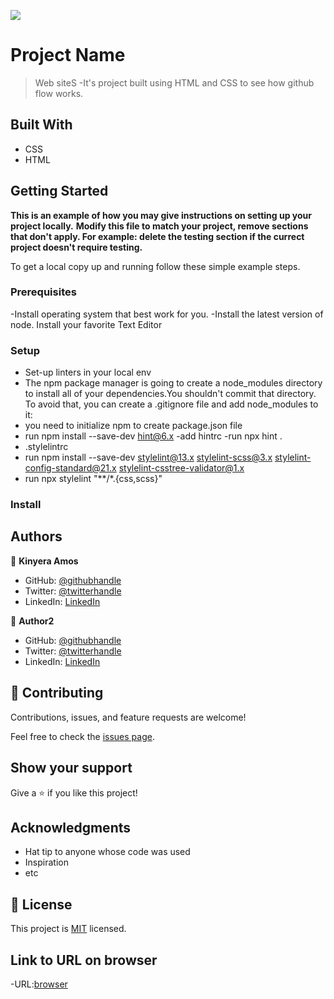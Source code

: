 ![](https://img.shields.io/badge/Microverse-blueviolet)

# Project Name

> Web siteS
-It's project built using HTML and CSS to see how github flow works.

## Built With

- CSS
- HTML

## Getting Started

**This is an example of how you may give instructions on setting up your project locally.**
**Modify this file to match your project, remove sections that don't apply. For example: delete the testing section if the currect project doesn't require testing.**


To get a local copy up and running follow these simple example steps.

### Prerequisites
-Install operating system that best work for you.
-Install the latest version of node.
Install your favorite Text Editor
### Setup
- Set-up linters in your local env
- The npm package manager is going to create a node_modules directory to install all of your dependencies.You shouldn't commit that directory. To avoid that, you can create a .gitignore file
  and add node_modules to it:
- you need to initialize npm to create package.json file
- run npm install --save-dev hint@6.x
  -add hintrc
  -run npx hint .
- .stylelintrc
- run npm install --save-dev stylelint@13.x stylelint-scss@3.x stylelint-config-standard@21.x stylelint-csstree-validator@1.x
- run npx stylelint "**/*.{css,scss}"
### Install


## Authors

👤 **Kinyera Amos**

- GitHub: [@githubhandle](https://github.com/bigmosi/)
- Twitter: [@twitterhandle](https://twitter.com/kinyera_amos)
- LinkedIn: [LinkedIn](https://linkedin.com/in/kinyera-amos-026062218)

👤 **Author2**

- GitHub: [@githubhandle](https://github.com/githubhandle)
- Twitter: [@twitterhandle](https://twitter.com/kinyera_amos)
- LinkedIn: [LinkedIn](https://www.linkedin.com/in/kinyera-amos-026062218)

## 🤝 Contributing

Contributions, issues, and feature requests are welcome!

Feel free to check the [issues page](../../issues/).

## Show your support

Give a ⭐️ if you like this project!

## Acknowledgments

- Hat tip to anyone whose code was used
- Inspiration
- etc

## 📝 License

This project is [MIT](./MIT.md) licensed.

## Link to URL on browser
-URL:[browser](https://bigmosi.github.io/Responsive-Website-CSS-HTML-JS/)
